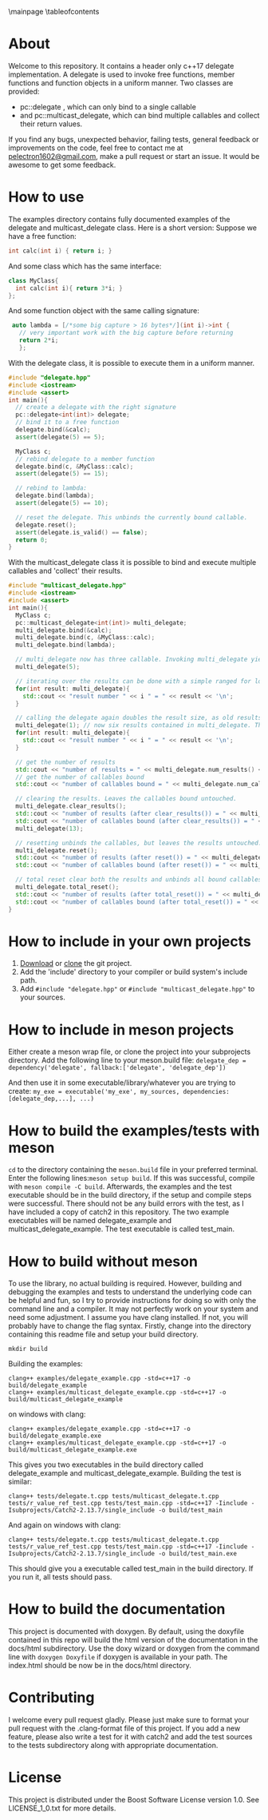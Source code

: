 \mainpage
\tableofcontents
# About
Welcome to this repository. It contains a header only c++17 delegate implementation. A delegate is used to invoke free functions, member functions and function objects in a uniform manner. Two classes are provided: 
 - pc::delegate , which can only bind to a single callable
 - and pc::multicast_delegate, which can bind multiple callables and collect their return values.

If you find any bugs, unexpected behavior, failing tests, general feedback or improvements on the code, feel free to contact me at pelectron1602@gmail.com, make a pull request or start an issue. It would be awesome to get some feedback.

# How to use
The examples directory contains fully documented examples of the delegate and multicast_delegate class. Here is a short version:
Suppose we have a free function:

```cpp 
int calc(int i) { return i; }
```
And some class which has the same interface:
```cpp 
class MyClass{
  int calc(int i){ return 3*i; }
};
```
And some function object with the same calling signature:
```cpp
 auto lambda = [/*some big capture > 16 bytes*/](int i)->int { 
   // very important work with the big capture before returning
   return 2*i; 
   };
```
With the delegate class, it is possible to execute them in a uniform manner.
```cpp
#include "delegate.hpp"
#include <iostream>
#include <assert>
int main(){
  // create a delegate with the right signature
  pc::delegate<int(int)> delegate;
  // bind it to a free function
  delegate.bind(&calc);
  assert(delegate(5) == 5);

  MyClass c;
  // rebind delegate to a member function
  delegate.bind(c, &MyClass::calc);
  assert(delegate(5) == 15);

  // rebind to lambda:
  delegate.bind(lambda);
  assert(delegate(5) == 10);

  // reset the delegate. This unbinds the currently bound callable.
  delegate.reset();
  assert(delegate.is_valid() == false); 
  return 0;
}
```
With the multicast_delegate class it is possible to bind and execute multiple callables and 'collect' their results.
```cpp
#include "multicast_delegate.hpp"
#include <iostream>
#include <assert>
int main(){
  MyClass c;
  pc::multicast_delegate<int(int)> multi_delegate;
  multi_delegate.bind(&calc);
  multi_delegate.bind(c, &MyClass::calc);
  multi_delegate.bind(lambda);

  // multi_delegate now has three callable. Invoking multi_delegate yields three results. They results are in the same order as the callables bound, i.e. result 0 is the result of the free function calc, result 1 is the result of the calc call on variable c and result 2 the result of calling lambda.
  multi_delegate(5);

  // iterating over the results can be done with a simple ranged for loop.
  for(int result: multi_delegate){
    std::cout << "result number " << i " = " << result << '\n';
  }

  // calling the delegate again doubles the result size, as old results don't get cleared. 
  multi_delegate(1); // now six results contained in multi_delegate. The three first ones are the old results.
  for(int result: multi_delegate){
    std::cout << "result number " << i " = " << result << '\n';
  }

  // get the number of results 
  std::cout << "number of results = " << multi_delegate.num_results() << ".\n";
  // get the number of callables bound
  std::cout << "number of callables bound = " << multi_delegate.num_callables() << ",\n";

  // clearing the results. Leaves the callables bound untouched.
  multi_delegate.clear_results();
  std::cout << "number of results (after clear_results()) = " << multi_delegate.num_results() << ".\n";
  std::cout << "number of callables bound (after clear_results()) = " << multi_delegate.num_callables() << ",\n";
  multi_delegate(13);

  // resetting unbinds the callables, but leaves the results untouched.
  multi_delegate.reset();
  std::cout << "number of results (after reset()) = " << multi_delegate.num_results() << ".\n";
  std::cout << "number of callables bound (after reset()) = " << multi_delegate.num_callables() << ",\n";

  // total reset clear both the results and unbinds all bound callables.
  multi_delegate.total_reset();
  std::cout << "number of results (after total_reset()) = " << multi_delegate.num_results() << ".\n";
  std::cout << "number of callables bound (after total_reset()) = " << multi_delegate.num_callables() << ",\n";
}
```

# How to include in your own projects
1. <a href="https://github.com/pelectron/delegate/archive/refs/heads/master.zip">Download</a> or <a href="https://github.com/pelectron/delegate.git">clone</a> the git project. 
2. Add the 'include' directory to your compiler or build system's include path. 
3. Add ``#include "delegate.hpp"`` or ``#include "multicast_delegate.hpp"`` to your sources.

# How to include in meson projects
Either create a meson wrap file, or clone the project into your subprojects directory. Add the following line to your meson.build file: 
``delegate_dep = dependency('delegate', fallback:['delegate', 'delegate_dep'])``

And then use it in some executable/library/whatever you are trying to create:
``my_exe = executable('my_exe', my_sources, dependencies:[delegate_dep,...], ...)``

# How to build the examples/tests with meson
``cd`` to the directory containing the ``meson.build`` file in your preferred terminal. Enter the following lines:``meson setup build``. If this was successful, compile with
``meson compile -C build``. Afterwards, the examples and the test executable should be in the build directory, if the setup and compile steps were successful. There should not be any build errors with the test, as I have included a copy of catch2 in this repository. The two example executables will be named delegate_example and multicast_delegate_example. The test executable is called test_main.

# How to build without meson
To use the library, no actual building is required. However, building and debugging the examples and tests to understand the underlying code can be helpful and fun, so I try to provide instructions for doing so with only the command line and a compiler. It may not perfectly work on your system and need some adjustment. I assume you have clang installed. If not, you will probably have to change the flag syntax.
Firstly, change into the directory containing this readme file and setup your build directory.
```shell
mkdir build
```
Building the examples:
```shell
clang++ examples/delegate_example.cpp -std=c++17 -o build/delegate_example
clang++ examples/multicast_delegate_example.cpp -std=c++17 -o build/multicast_delegate_example
```
on windows with clang:
```shell
clang++ examples/delegate_example.cpp -std=c++17 -o build/delegate_example.exe
clang++ examples/multicast_delegate_example.cpp -std=c++17 -o build/multicast_delegate_example.exe
```
This gives you two executables in the build directory called delegate_example and multicast_delegate_example.
Building the test is similar:
```shell
clang++ tests/delegate.t.cpp tests/multicast_delegate.t.cpp tests/r_value_ref_test.cpp tests/test_main.cpp -std=c++17 -Iinclude -Isubprojects/Catch2-2.13.7/single_include -o build/test_main
```
And again on windows with clang:
```shell
clang++ tests/delegate.t.cpp tests/multicast_delegate.t.cpp tests/r_value_ref_test.cpp tests/test_main.cpp -std=c++17 -Iinclude -Isubprojects/Catch2-2.13.7/single_include -o build/test_main.exe
```
This should give you a executable called test_main in the build directory. If you run it, all tests should pass.

# How to build the documentation
This project is documented with doxygen. By default, using the doxyfile contained in this repo will build the html version of the documentation in the docs/html subdirectory. Use the doxy wizard or doxygen from the command line with ``doxygen Doxyfile`` if doxygen is available in your path. The index.html should be now be in the docs/html directory.

# Contributing
I welcome every pull request gladly. Please just make sure to format your pull request with the .clang-format file of this project. If you add a new feature, please also write a test for it with catch2 and add the test sources to the tests subdirectory along with appropriate documentation.

# License
This project is distributed under the Boost Software License version 1.0. See LICENSE_1_0.txt for more details.
